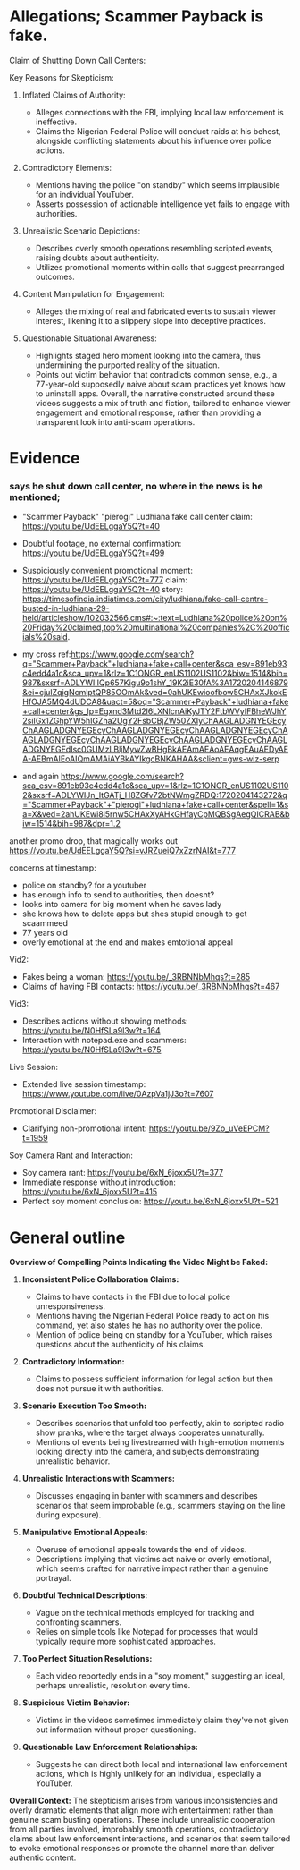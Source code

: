 # Allegations; Scammer Payback is fake. 
Claim of Shutting Down Call Centers:


Key Reasons for Skepticism:
1. Inflated Claims of Authority:
   - Alleges connections with the FBI, implying local law enforcement is ineffective.
   - Claims the Nigerian Federal Police will conduct raids at his behest, alongside conflicting statements about his influence over police actions.


2. Contradictory Elements:
   - Mentions having the police "on standby" which seems implausible for an individual YouTuber.
   - Asserts possession of actionable intelligence yet fails to engage with authorities.


3. Unrealistic Scenario Depictions:
   - Describes overly smooth operations resembling scripted events, raising doubts about authenticity.
   - Utilizes promotional moments within calls that suggest prearranged outcomes.


4. Content Manipulation for Engagement:
   - Alleges the mixing of real and fabricated events to sustain viewer interest, likening it to a slippery slope into deceptive practices.


5. Questionable Situational Awareness:
   - Highlights staged hero moment looking into the camera, thus undermining the purported reality of the situation.
   - Points out victim behavior that contradicts common sense, e.g., a 77-year-old supposedly naive about scam practices yet knows how to uninstall apps.
Overall, the narrative constructed around these videos suggests a mix of truth and fiction, tailored to enhance viewer engagement and emotional response, rather than providing a transparent look into anti-scam operations.

# Evidence

### says he shut down call center, no where in the news is he mentioned;
- "Scammer Payback" "pierogi" Ludhiana fake call center claim: https://youtu.be/UdEELggaY5Q?t=40
- Doubtful footage, no external confirmation: https://youtu.be/UdEELggaY5Q?t=499
- Suspiciously convenient promotional moment: https://youtu.be/UdEELggaY5Q?t=777
claim: https://youtu.be/UdEELggaY5Q?t=40
story: https://timesofindia.indiatimes.com/city/ludhiana/fake-call-centre-busted-in-ludhiana-29-held/articleshow/102032566.cms#:~:text=Ludhiana%20police%20on%20Friday%20claimed,top%20multinational%20companies%2C%20officials%20said.

- my cross ref:https://www.google.com/search?q="Scammer+Payback"+ludhiana+fake+call+center&sca_esv=891eb93c4edd4a1c&sca_upv=1&rlz=1C1ONGR_enUS1102US1102&biw=1514&bih=987&sxsrf=ADLYWIIIQp657Kigu9o1shY_19K2iE30fA%3A1720204146879&ei=cjuIZqigNcmlptQP85OOmAk&ved=0ahUKEwioofbow5CHAxXJkokEHfOJA5MQ4dUDCA8&uact=5&oq="Scammer+Payback"+ludhiana+fake+call+center&gs_lp=Egxnd3Mtd2l6LXNlcnAiKyJTY2FtbWVyIFBheWJhY2siIGx1ZGhpYW5hIGZha2UgY2FsbCBjZW50ZXIyChAAGLADGNYEGEcyChAAGLADGNYEGEcyChAAGLADGNYEGEcyChAAGLADGNYEGEcyChAAGLADGNYEGEcyChAAGLADGNYEGEcyChAAGLADGNYEGEcyChAAGLADGNYEGEdIsc0GUMzLBljMywZwBHgBkAEAmAEAoAEAqgEAuAEDyAEA-AEBmAIEoAIQmAMAiAYBkAYIkgcBNKAHAA&sclient=gws-wiz-serp

- and again https://www.google.com/search?sca_esv=891eb93c4edd4a1c&sca_upv=1&rlz=1C1ONGR_enUS1102US1102&sxsrf=ADLYWIJn_ItGATj_H8ZGfv72btNWmgZRDQ:1720204143272&q="Scammer+Payback"+"pierogi"+ludhiana+fake+call+center&spell=1&sa=X&ved=2ahUKEwi8l5rnw5CHAxXyAHkGHfayCpMQBSgAegQICRAB&biw=1514&bih=987&dpr=1.2

another promo drop, that magically works out
https://youtu.be/UdEELggaY5Q?si=vJRZueiQ7xZzrNAI&t=777

concerns at timestamp:
- police on standby? for a youtuber 
- has enough info to send to authorities, then doesnt?
- looks into camera for big moment when he saves lady
- she knows how to delete apps but shes stupid enough to get scaammeed
- 77 years old
- overly emotional at the end and makes emtotional appeal

Vid2:
- Fakes being a woman: https://youtu.be/_3RBNNbMhqs?t=285
- Claims of having FBI contacts: https://youtu.be/_3RBNNbMhqs?t=467


Vid3:
- Describes actions without showing methods: https://youtu.be/N0HfSLa9l3w?t=164
- Interaction with notepad.exe and scammers: https://youtu.be/N0HfSLa9l3w?t=675


Live Session:
- Extended live session timestamp: https://www.youtube.com/live/0AzpVa1jJ3o?t=7607


Promotional Disclaimer:
- Clarifying non-promotional intent: https://youtu.be/9Zo_uVeEPCM?t=1959


Soy Camera Rant and Interaction:
- Soy camera rant: https://youtu.be/6xN_6joxx5U?t=377
- Immediate response without introduction: https://youtu.be/6xN_6joxx5U?t=415
- Perfect soy moment conclusion: https://youtu.be/6xN_6joxx5U?t=521


# General outline 

**Overview of Compelling Points Indicating the Video Might be Faked:**

1. **Inconsistent Police Collaboration Claims:**
   - Claims to have contacts in the FBI due to local police unresponsiveness.
   - Mentions having the Nigerian Federal Police ready to act on his command, yet also states he has no authority over the police.
   - Mention of police being on standby for a YouTuber, which raises questions about the authenticity of his claims.

2. **Contradictory Information:**
   - Claims to possess sufficient information for legal action but then does not pursue it with authorities.

3. **Scenario Execution Too Smooth:**
   - Describes scenarios that unfold too perfectly, akin to scripted radio show pranks, where the target always cooperates unnaturally.
   - Mentions of events being livestreamed with high-emotion moments looking directly into the camera, and subjects demonstrating unrealistic behavior.

4. **Unrealistic Interactions with Scammers:**
   - Discusses engaging in banter with scammers and describes scenarios that seem improbable (e.g., scammers staying on the line during exposure).
   
5. **Manipulative Emotional Appeals:**
   - Overuse of emotional appeals towards the end of videos.
   - Descriptions implying that victims act naive or overly emotional, which seems crafted for narrative impact rather than a genuine portrayal.

6. **Doubtful Technical Descriptions:**
   - Vague on the technical methods employed for tracking and confronting scammers.
   - Relies on simple tools like Notepad for processes that would typically require more sophisticated approaches.

7. **Too Perfect Situation Resolutions:**
   - Each video reportedly ends in a "soy moment," suggesting an ideal, perhaps unrealistic, resolution every time.

8. **Suspicious Victim Behavior:**
   - Victims in the videos sometimes immediately claim they've not given out information without proper questioning.

9. **Questionable Law Enforcement Relationships:**
   - Suggests he can direct both local and international law enforcement actions, which is highly unlikely for an individual, especially a YouTuber.

**Overall Context:**
The skepticism arises from various inconsistencies and overly dramatic elements that align more with entertainment rather than genuine scam busting operations. These include unrealistic cooperation from all parties involved, improbably smooth operations, contradictory claims about law enforcement interactions, and scenarios that seem tailored to evoke emotional responses or promote the channel more than deliver authentic content.
